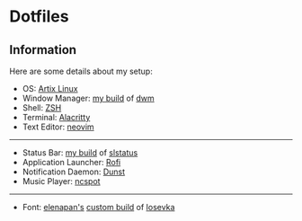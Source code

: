 # Dotfiles
## Information
Here are some details about my setup:
- OS: [Artix Linux](https://artixlinux.org/)
- Window Manager: [my build](https://github.com/j-grygiel/dwm) of [dwm](https://dwm.suckless.org/)
- Shell: [ZSH](https://www.zsh.org/)
- Terminal: [Alacritty](https://alacritty.org/)
- Text Editor: [neovim](https://neovim.io/)
---
- Status Bar: [my build](https://github.com/j-grygiel/slstatus) of [slstatus](https://tools.suckless.org/slstatus/)
- Application Launcher: [Rofi](https://github.com/davatorium/rofi)
- Notification Daemon: [Dunst](https://dunst-project.org/)
- Music Player: [ncspot](https://github.com/hrkfdn/ncspot)
---
- Font: [elenapan's](https://github.com/elenapan) [custom build](https://www.dropbox.com/s/nqyurzy8wcupkkz/myosevka.zip?dl=0) of [Iosevka](https://github.com/be5invis/Iosevka)
